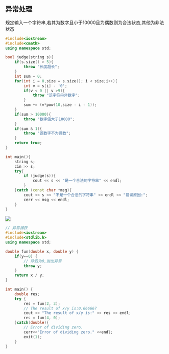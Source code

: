 <!--
 * @Description: 
 * @Version: 1.0
 * @Author: DaLao
 * @Email: dalao_li@163.com
 * @Date: 2021-02-10 12:22:12
 * @LastEditors: DaLao
 * @LastEditTime: 2022-01-13 12:07:14
-->
## 异常处理

规定输入一个字符串,若其为数字且小于10000且为偶数则为合法状态,其他为非法状态

```c++
#include<iostream>
#include<cmath>
using namespace std;

bool judge(string s){
	if(s.size() > 5){
		throw "长度超长";
	}
	int sum = 0;
	for(int i = 0,size = s.size(); i < size;i++){
		int v = s[i] - '0';
		if(v < 0 || v >9){
			throw "该字符串非数字";
		}
		sum += (v*pow(10,size - i - 1));
	} 
	if(sum > 10000){
		throw "数字值大于10000";
	}
	if(sum & 1){
		throw "该数字不为偶数";
	} 
	return true; 
}

int main(){
	string s;
	cin >> s;
    try{
        if (judge(s)){
            cout << s << "是一个合法的字符串" << endl;
        }
    }catch (const char *msg){
        cout << s << "不是一个合法的字符串" << endl << "错误原因:";
        cerr << msg << endl;
    }
} 
```

![](https://cdn.hurra.ltd/img/20211127201210.png)


```c++
// 异常捕获
#include<iostream>
#include<stdlib.h>
using namespace std;

double fun(double x, double y) {
	if(y==0) {
		// 除数为0,抛出异常
		throw y;        
	}
	return x / y;
}

int main() {
	double res;
	try {              
		res = fun(2, 3);
		// The result of x/y is:0.666667
		cout << "The result of x/y is:" << res << endl;
		res = fun(4, 0);   
	}catch(double){     
		// Error of dividing zero.
		cerr<<"Error of dividing zero." <<endl;
		exit(1);          
	} 
}
```